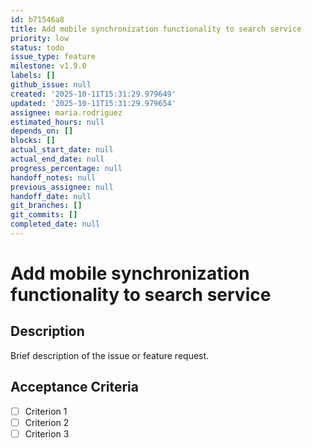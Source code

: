 ```yaml
---
id: b71546a8
title: Add mobile synchronization functionality to search service
priority: low
status: todo
issue_type: feature
milestone: v1.9.0
labels: []
github_issue: null
created: '2025-10-11T15:31:29.979649'
updated: '2025-10-11T15:31:29.979654'
assignee: maria.rodriguez
estimated_hours: null
depends_on: []
blocks: []
actual_start_date: null
actual_end_date: null
progress_percentage: null
handoff_notes: null
previous_assignee: null
handoff_date: null
git_branches: []
git_commits: []
completed_date: null
---
```


# Add mobile synchronization functionality to search service

## Description

Brief description of the issue or feature request.

## Acceptance Criteria

- [ ] Criterion 1
- [ ] Criterion 2
- [ ] Criterion 3